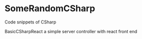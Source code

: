 # SomeRandomCSharp
Code snippets of CSharp



BasicCSharpReact a simple server controller with react front end  
